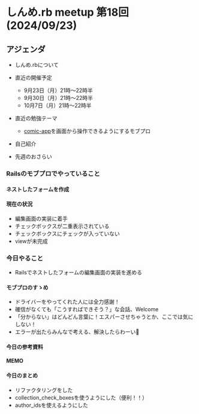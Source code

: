 # しんめ.rb meetup 第18回(2024/09/23)

## アジェンダ

- しんめ.rbについて
- 直近の開催予定
  - 9月23日（月）21時〜22時半
  - 9月30日（月）21時〜22時半
  - 10月7日（月）21時〜22時半

- 直近の勉強テーマ
  - [comic-app](https://github.com/shinmerb/comic-app)を画面から操作できるようにするモブプロ
- 自己紹介
- 先週のおさらい

### Railsのモブプロでやっていること

#### ネストしたフォームを作成

#### 現在の状況

- 編集画面の実装に着手
- チェックボックスが二重表示されている
- チェックボックスにチェックが入っていない
- viewが未完成

### 今日やること

- Railsでネストしたフォームの編集画面の実装を進める

#### モブプロのすゝめ

- ドライバーをやってくれた人には全力感謝！
- 確信がなくても「こうすればできそう？」な会話、Welcome
- 「分からない」はどんどん言葉に！エスパーさせちゃうとか、ここでは気にしない！
- エラーが出たらみんなで考える、解決したらわーい🙌

#### 今日の参考資料

#### MEMO

#### 今日のまとめ
- リファクタリングをした
- collection_check_boxesを使うようにした（便利！！）
- author_idsを使えるようにした
